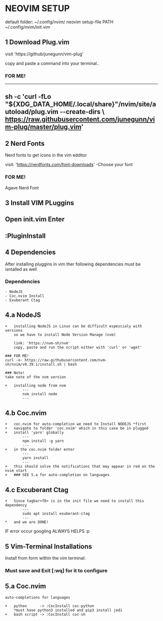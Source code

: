 # NEOVIM SETUP

default folder: ~/.config/nvim/
neovim setup-file PATH ~/.config/nvim/init.vim


## 1 Download Plug.vim

visit 'https://github/junegunn/vim-plug'

copy and paste a command into your terminal..

### FOR ME!
---
sh -c 'curl -fLo "${XDG_DATA_HOME/.local/share}"/nvim/site/autoload/plug.vim --create-dirs \ https://raw.githubusercontent.com/junegunn/vim-plug/master/plug.vim'
---


## 2 Nerd Fonts

Nerd fonts to get icons in the vim edditor

visit: 'https://nerdfonts.com/font-downloads'
-Choose your font

### FOR ME!
Agave Nerd Font


## 3 Install VIM PLuggins

Open init.vim
Enter
---
:PluginInstall
---


## 4 Dependencies

After installing pluggins in vim ther following dependencies must be isntalled as well
### Dependencies
	- NodeJS
	- Coc.nvim Install
	- Exuberant Ctag

## 4.a NodeJS
	
	+	installing NodeJS in Linux can be difficult espescialy with versions
		so we have to install Node Version Manage (nvm)

		link: 'https://nvm-sh/nvm'
		copy, paste and run the script either with 'curl' or 'wget'

	### FOR ME!
	curl -o- https://raw.githubusercontent.com/nvm-sh/nvim/v0.39.1/install.sh | bash

	### Note!
	take note of the nvm version
	
	+	installing node from nvm
			---
			nvm install node
			---
	
## 4.b Coc.nvim
	
	+	coc.nvim for auto-completion we need to Install NODEJS *first
	+	navigate to folder 'coc.nvim' which in this case be in plugged
	+	install 'yarn' globally 
			---
			npm install -g yarn
			---
	+	in the coc.nvim folder enter
			---
			yarn install
			---
	+	this should solve the notifications that may appear in red on the nvim start
	+	### SEE 5.a for auto-completion on languages

## 4.c Excuberant Ctag
	+	Since tagbar<f8> is in the init file we need to install this dependency
			---
			sudo apt install exuberant-ctag
			---
	*	and we are DONE!

IF error occur googling ALWAYS HELPS :p


## 5 Vim-Terminal Installations

Install from form within the vim terminal:
### Must save and Exit [:wq] for it to configure

## 5.a Coc.nvim
	auto-completions for languages

	+	python		-> :CocInstall coc-python
		*must have python3 installed and pip3 install jedi
	+	bash script	-> :CocInstall coc-sh
